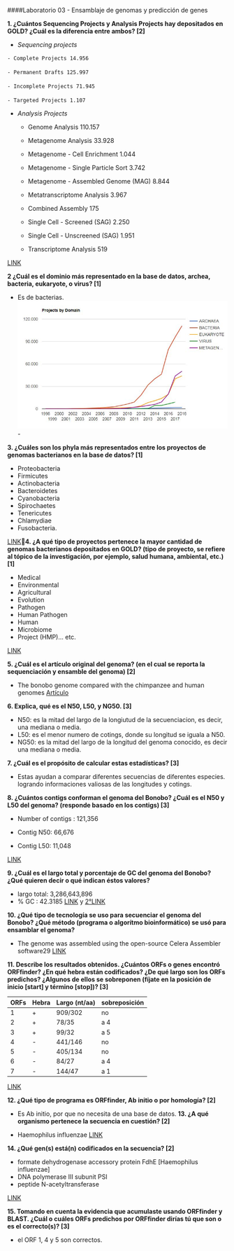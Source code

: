 ####Laboratorio 03 - Ensamblaje de genomas y predicción de genes

**1. ¿Cuántos Sequencing Projects y Analysis Projects hay depositados en GOLD? ¿Cuál es la diferencia entre ambos? [2]**

  -  *Sequencing projects*
  
    - Complete Projects 14.956

    - Permanent Drafts 125.997

    - Incomplete Projects 71.945

    - Targeted Projects 1.107


  - *Analysis Projects*

    - Genome Analysis 110.157 

    - Metagenome Analysis 33.928 

    - Metagenome - Cell Enrichment 1.044 

    - Metagenome - Single Particle Sort 3.742 

    - Metagenome - Assembled Genome (MAG) 8.844

    - Metatranscriptome Analysis 3.967

    - Combined Assembly 175

    - Single Cell - Screened (SAG) 2.250

    - Single Cell - Unscreened (SAG) 1.951

    - Transcriptome Analysis 519


[LINK](https://gold.jgi.doe.gov/statistics)

**2 ¿Cuál es el dominio más representado en la base de datos, archea, bacteria, eukaryote, o virus? [1]**

  - Es de bacterias.
![DOMINIO BACTERIA](https://github.com/Matiassalinasp/imagenes/blob/master/Captura.JPG?raw=true)-

**3. ¿Cuáles son los phyla más representados entre los proyectos de genomas bacterianos en la base de datos? [1]**

 - Proteobacteria
 - Firmicutes
 - Actinobacteria
 - Bacteroidetes
 - Cyanobacteria
 - Spirochaetes 
 - Tenericutes
 - Chlamydiae
 - Fusobacteria.
 
[LINK](https://gold.jgi.doe.gov/statistics)**4. ¿A qué tipo de proyectos pertenece la mayor cantidad de genomas bacterianos depositados en GOLD? (tipo de proyecto, se refiere al tópico de la investigación, por ejemplo, salud humana, ambiental, etc.) [1]**

 - Medical
 - Environmental
 - Agricultural
 - Evolution
 - Pathogen
 - Human Pathogen
 - Human
 - Microbiome
 - Project (HMP)... etc.
 
[LINK](https://gold.jgi.doe.gov/statistics)

**5. ¿Cuál es el artículo original del genoma? (en el cual se reporta la sequenciación y ensamble del genoma) [2]**

  - The bonobo genome compared with the chimpanzee and human genomes
 [Artículo](https://www.nature.com/articles/nature11128)
 

**6. Explica, qué es el N50, L50, y NG50. [3]**

  - N50: es la mitad del largo de la longiutud de la secuenciacion, es decir, una mediana o media.
  - L50: es el menor numero de cotings, donde su longitud se iguala a N50.
  - NG50: es la mitad del largo de la longitud del genoma conocido, es decir una mediana o media.

**7. ¿Cuál es el propósito de calcular estas estadísticas? [3]**

  - Estas ayudan a comparar diferentes secuencias de diferentes especies. logrando informaciones valiosas de las longitudes y cotings.

**8. ¿Cuántos contigs conforman el genoma del Bonobo? ¿Cuál es el N50 y L50 del genoma? (responde basado en los contigs) [3]**

  - Number of contigs	: 121,356

  - Contig N50:	 66,676

  - Contig L50:	 11,048



[LINK](https://www.ncbi.nlm.nih.gov/assembly/GCF_000258655.2)

**9. ¿Cuál es el largo total y porcentaje de GC del genoma del Bonobo? ¿Qué quieren decir o qué indican éstos valores?**

  - largo total: 3,286,643,896
  - % GC : 42.3185
[LINK](https://www.ncbi.nlm.nih.gov/assembly/GCF_000258655.2) y [2°LINK](https://www.ncbi.nlm.nih.gov/genome/?term=txid9597[Organism:noexp])

**10. ¿Qué tipo de tecnología se uso para secuenciar el genoma del Bonobo? ¿Qué método (programa o algorítmo bioinformático) se usó para ensamblar el genoma?**

  - The genome was assembled using the open-source Celera Assembler software29
[LINK](https://www.nature.com/articles/nature11128)

**11. Describe los resultados obtenidos. ¿Cuántos ORFs o genes encontró ORFfinder? ¿En qué hebra están codificados? ¿De qué largo son los ORFs predichos? ¿Algunos de ellos se sobreponen (fíjate en la posición de inicio [start] y término [stop])? [3]**

| ORFs     | Hebra     | Largo (nt/aa)| sobreposición|
| ------------- | ------------- | ------------- |------------- |
| 1 |   + | 909/302|no|
|2 | + | 78/35| a 4|
|3| +| 99/32| a 5|
|4|-|441/146|no|
|5|-|405/134|no|
|6|-|84/27| a 4|
|7|-|144/47| a 1|.

[LINK](https://www.ncbi.nlm.nih.gov/orffinder/)

**12. ¿Qué tipo de programa es ORFfinder, Ab initio o por homología? [2]**

  -  Es Ab initio, por que no necesita de una base de datos.
**13. ¿A qué organismo pertenece la secuencia en cuestión? [2]**

  - Haemophilus influenzae
[LINK](https://blast.ncbi.nlm.nih.gov/Blast.cgi)

**14. ¿Qué gen(s) está(n) codificados en la secuencia? [2]**

  - formate dehydrogenase accessory protein FdhE [Haemophilus influenzae] 
  - DNA polymerase III subunit PSI
  - peptide N-acetyltransferase 

[LINK](https://blast.ncbi.nlm.nih.gov/Blast.cgi#alnHdr_491962129)


**15. Tomando en cuenta la evidencia que acumulaste usando ORFfinder y BLAST. ¿Cuál o cuáles ORFs predichos por ORFfinder dirías tú que son o es el correcto(s)? [3]**

  - el ORF 1, 4 y 5 son correctos.







